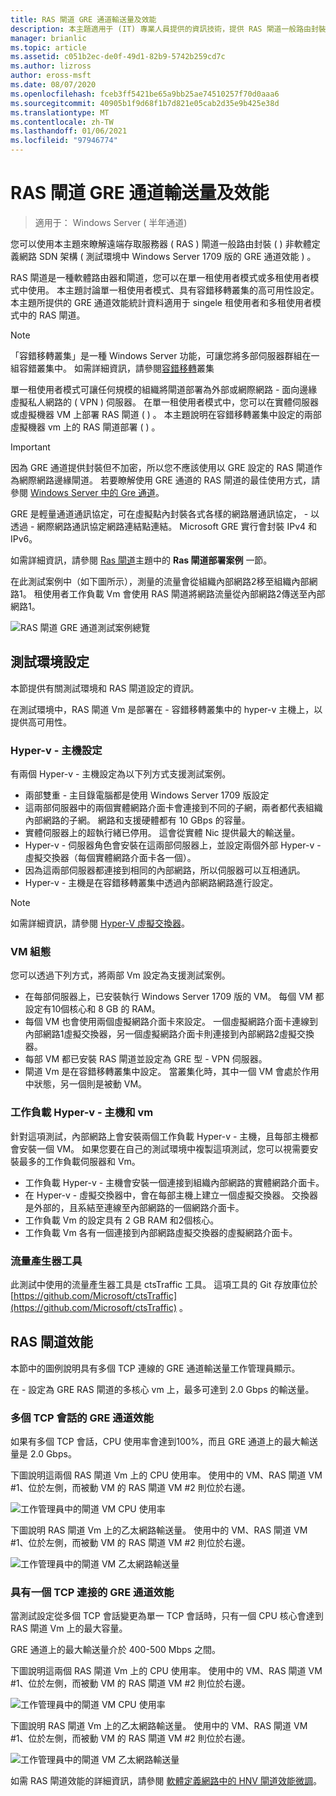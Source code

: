 ```yaml
---
title: RAS 閘道 GRE 通道輸送量及效能
description: 本主題適用于 (IT) 專業人員提供的資訊技術，提供 RAS 閘道一般路由封裝 (GRE) 通道的輸送量效能資訊。
manager: brianlic
ms.topic: article
ms.assetid: c051b2ec-de0f-49d1-82b9-5742b259cd7c
ms.author: lizross
author: eross-msft
ms.date: 08/07/2020
ms.openlocfilehash: fceb3ff5421be65a9bb25ae74510257f70d0aaa6
ms.sourcegitcommit: 40905b1f9d68f1b7d821e05cab2d35e9b425e38d
ms.translationtype: MT
ms.contentlocale: zh-TW
ms.lasthandoff: 01/06/2021
ms.locfileid: "97946774"
---
```

# <a name="ras-gateway-gre-tunnel-throughput-and-performance"></a>RAS 閘道 GRE 通道輸送量及效能

>適用于： Windows Server \( 半年通道\)

您可以使用本主題來瞭解遠端存取服務器 \( RAS \) 閘道一般路由封裝 \( \) 非軟體定義網路 SDN 架構 \( 測試環境中 Windows Server 1709 版的 GRE 通道效能 \) 。

RAS 閘道是一種軟體路由器和閘道，您可以在單一租使用者模式或多租使用者模式中使用。 本主題討論單一租使用者模式、具有容錯移轉叢集的高可用性設定。 本主題所提供的 GRE 通道效能統計資料適用于 singele 租使用者和多租使用者模式中的 RAS 閘道。

>[!NOTE]
>「容錯移轉叢集」是一種 Windows Server 功能，可讓您將多部伺服器群組在一組容錯叢集中。 如需詳細資訊，請參閱[容錯移轉](../../../failover-clustering/failover-clustering-overview.md)叢集

單一租使用者模式可讓任何規模的組織將閘道部署為外部或網際網路 \- 面向邊緣虛擬私人網路的 \( VPN \) 伺服器。 在單一租使用者模式中，您可以在實體伺服器或虛擬機器 VM 上部署 RAS 閘道 \( \) 。 本主題說明在容錯移轉叢集中設定的兩部虛擬機器 vm 上的 RAS 閘道部署 \( \) 。

>[!IMPORTANT]
>因為 GRE 通道提供封裝但不加密，所以您不應該使用以 GRE 設定的 RAS 閘道作為網際網路邊緣閘道。 若要瞭解使用 GRE 通道的 RAS 閘道的最佳使用方式，請參閱 [Windows Server 中的 Gre 通道](gre-tunneling-windows-server.md)。

GRE 是輕量通道通訊協定，可在虛擬點內封裝各式各樣的網路層通訊協定， \- 以透過 \- 網際網路通訊協定網路連結點連結。 Microsoft GRE 實行會封裝 IPv4 和 IPv6。

如需詳細資訊，請參閱 [Ras 閘道](./ras-gateway.md#bkmk_deploy)主題中的 **Ras 閘道部署案例** 一節。

在此測試案例中（如下圖所示），測量的流量會從組織內部網路2移至組織內部網路1。 租使用者工作負載 Vm 會使用 RAS 閘道將網路流量從內部網路2傳送至內部網路1。

![RAS 閘道 GRE 通道測試案例總覽](../../media/GRE-Tunnel-Perf/Gre-Infrastructure.jpg)

## <a name="test-environment-configuration"></a>測試環境設定

本節提供有關測試環境和 RAS 閘道設定的資訊。

在測試環境中，RAS 閘道 Vm 是部署在 \- 容錯移轉叢集中的 hyper-v 主機上，以提供高可用性。

### <a name="hyper-v-host-configuration"></a>Hyper-v \- 主機設定

有兩個 Hyper-v \- 主機設定為以下列方式支援測試案例。

- 兩部雙重 \- 主目錄電腦都是使用 Windows Server 1709 版設定
- 這兩部伺服器中的兩個實體網路介面卡會連接到不同的子網，兩者都代表組織內部網路的子網。 網路和支援硬體都有 10 GBps 的容量。
- 實體伺服器上的超執行緒已停用。 這會從實體 Nic 提供最大的輸送量。
- Hyper-v \- 伺服器角色會安裝在這兩部伺服器上，並設定兩個外部 Hyper-v \- 虛擬交換器（每個實體網路介面卡各一個）。
- 因為這兩部伺服器都連接到相同的內部網路，所以伺服器可以互相通訊。
- Hyper-v \- 主機是在容錯移轉叢集中透過內部網路網路進行設定。

>[!NOTE]
>如需詳細資訊，請參閱 [Hyper-V 虛擬交換器](../../../virtualization/hyper-v-virtual-switch/hyper-v-virtual-switch.md)。

### <a name="vm-configuration"></a>VM 組態

您可以透過下列方式，將兩部 Vm 設定為支援測試案例。

- 在每部伺服器上，已安裝執行 Windows Server 1709 版的 VM。 每個 VM 都設定有10個核心和 8 GB 的 RAM。
- 每個 VM 也會使用兩個虛擬網路介面卡來設定。 一個虛擬網路介面卡連線到內部網路1虛擬交換器，另一個虛擬網路介面卡則連接到內部網路2虛擬交換器。
- 每部 VM 都已安裝 RAS 閘道並設定為 GRE 型 \- VPN 伺服器。
- 閘道 Vm 是在容錯移轉叢集中設定。 當叢集化時，其中一個 VM 會處於作用中狀態，另一個則是被動 VM。

### <a name="workload-hyper-v-hosts-and-vms"></a>工作負載 Hyper-v \- 主機和 vm

針對這項測試，內部網路上會安裝兩個工作負載 Hyper-v \- 主機，且每部主機都會安裝一個 VM。 如果您要在自己的測試環境中複製這項測試，您可以視需要安裝最多的工作負載伺服器和 Vm。

- 工作負載 Hyper-v \- 主機會安裝一個連接到組織內部網路的實體網路介面卡。
- 在 Hyper-v \- 虛擬交換器中，會在每部主機上建立一個虛擬交換器。 交換器是外部的，且系結至連線至內部網路的一個網路介面卡。
- 工作負載 Vm 的設定具有 2 GB RAM 和2個核心。
- 工作負載 Vm 各有一個連接到內部網路虛擬交換器的虛擬網路介面卡。

### <a name="traffic-generator-tool"></a>流量產生器工具

此測試中使用的流量產生器工具是 ctsTraffic 工具。 這項工具的 Git 存放庫位於 [https://github.com/Microsoft/ctsTraffic](https://github.com/Microsoft/ctsTraffic) 。

## <a name="ras-gateway-performance"></a>RAS 閘道效能

本節中的圖例說明具有多個 TCP 連線的 GRE 通道輸送量工作管理員顯示。

在 \- 設定為 GRE RAS 閘道的多核心 vm 上，最多可達到 2.0 Gbps 的輸送量。

### <a name="gre-tunnel-performance-with-multiple-tcp-sessions"></a>多個 TCP 會話的 GRE 通道效能

如果有多個 TCP 會話，CPU 使用率會達到100%，而且 GRE 通道上的最大輸送量是 2.0 Gbps。

下圖說明這兩個 RAS 閘道 Vm 上的 CPU 使用率。 使用中的 VM、RAS 閘道 VM #1、位於左側，而被動 VM 的 RAS 閘道 VM #2 則位於右邊。

![工作管理員中的閘道 VM CPU 使用率](../../media/GRE-Tunnel-Perf/Gre-Tunnel-01.jpg)

下圖說明 RAS 閘道 Vm 上的乙太網路輸送量。 使用中的 VM、RAS 閘道 VM #1、位於左側，而被動 VM 的 RAS 閘道 VM #2 則位於右邊。

![工作管理員中的閘道 VM 乙太網路輸送量](../../media/GRE-Tunnel-Perf/Gre-Tunnel-02.jpg)


### <a name="gre-tunnel-performance-with-one-tcp-connection"></a>具有一個 TCP 連接的 GRE 通道效能

當測試設定從多個 TCP 會話變更為單一 TCP 會話時，只有一個 CPU 核心會達到 RAS 閘道 Vm 上的最大容量。

GRE 通道上的最大輸送量介於 400-500 Mbps 之間。

下圖說明這兩個 RAS 閘道 Vm 上的 CPU 使用率。 使用中的 VM、RAS 閘道 VM #1、位於左側，而被動 VM 的 RAS 閘道 VM #2 則位於右邊。

![工作管理員中的閘道 VM CPU 使用率](../../media/GRE-Tunnel-Perf/Gre-Tunnel-03.jpg)


下圖說明 RAS 閘道 Vm 上的乙太網路輸送量。 使用中的 VM、RAS 閘道 VM #1、位於左側，而被動 VM 的 RAS 閘道 VM #2 則位於右邊。

![工作管理員中的閘道 VM 乙太網路輸送量](../../media/GRE-Tunnel-Perf/Gre-Tunnel-04.jpg)

如需 RAS 閘道效能的詳細資訊，請參閱 [軟體定義網路中的 HNV 閘道效能微調](../../../administration/performance-tuning/subsystem/software-defined-networking/hnv-gateway-performance.md)。
